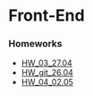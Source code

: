 # Front-End

### Homeworks
- [HW_03_27.04](https://github.com/LiliyaBaieva/HomeWork/tree/main/HW_03_27.04)
- [HW_git_26.04](https://github.com/LiliyaBaieva/HomeWork/tree/main/HW_git_26.04)
- [HW_04_02.05](https://github.com/LiliyaBaieva/HomeWork/tree/main/HW_04_02.05)